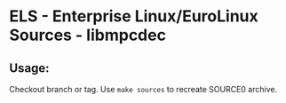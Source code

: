 # ELS - Enterprise Linux/EuroLinux Sources - libmpcdec
 
## Usage:
  Checkout branch or tag. Use `make sources` to recreate  SOURCE0 archive.
